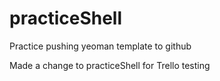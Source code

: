 # practiceShell
Practice pushing yeoman template to github

Made a change to practiceShell for Trello testing
